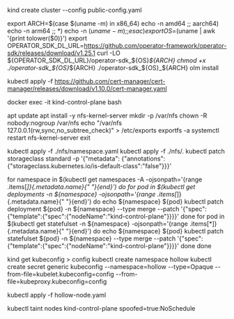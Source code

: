 
kind create cluster --config public-config.yaml

export ARCH=$(case $(uname -m) in x86_64) echo -n amd64 ;; aarch64) echo -n arm64 ;; *) echo -n $(uname -m) ;; esac)
export OS=$(uname | awk '{print tolower($0)}')
export OPERATOR_SDK_DL_URL=https://github.com/operator-framework/operator-sdk/releases/download/v1.25.1
curl -LO ${OPERATOR_SDK_DL_URL}/operator-sdk_${OS}_${ARCH}
chmod +x ./operator-sdk_${OS}_${ARCH}
./operator-sdk_${OS}_${ARCH} olm install 

kubectl apply -f https://github.com/cert-manager/cert-manager/releases/download/v1.10.0/cert-manager.yaml


docker exec -it kind-control-plane bash

apt update
apt install -y nfs-kernel-server
mkdir -p /var/nfs
chown -R nobody:nogroup /var/nfs
echo "/var/nfs     127.0.0.1(rw,sync,no_subtree_check)" > /etc/exports
exportfs -a
systemctl restart nfs-kernel-server
exit

kubectl apply -f ./nfs/namespace.yaml
kubectl apply -f ./nfs/.
kubectl patch storageclass standard  -p '{"metadata": {"annotations":{"storageclass.kubernetes.io/is-default-class":"false"}}}'

for namespace in $(kubectl get namespaces -A -ojsonpath='{range .items[*]}{.metadata.name}{" "}{end}')
do
    for pod in $(kubectl get deployments -n ${namespace} -ojsonpath='{range .items[*]}{.metadata.name}{" "}{end}')
    do
        echo ${namespace} ${pod}
        kubectl patch deployment ${pod} -n ${namespace} --type merge --patch '{"spec":{"template":{"spec":{"nodeName":"kind-control-plane"}}}}'
    done
    for pod in $(kubectl get statefulset -n ${namespace} -ojsonpath='{range .items[*]}{.metadata.name}{" "}{end}')
    do
        echo ${namespace} ${pod}
        kubectl patch statefulset ${pod} -n ${namespace} --type merge --patch '{"spec":{"template":{"spec":{"nodeName":"kind-control-plane"}}}}'
    done
done


kind get kubeconfig > config
kubectl create namespace hollow
kubectl create secret generic kubeconfig --namespace=hollow --type=Opaque --from-file=kubelet.kubeconfig=config --from-file=kubeproxy.kubeconfig=config

kubectl apply -f hollow-node.yaml

kubectl taint nodes kind-control-plane spoofed=true:NoSchedule